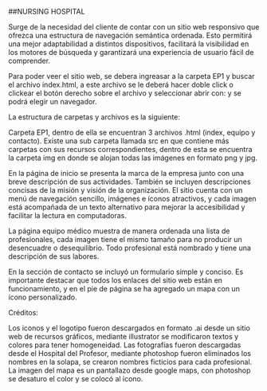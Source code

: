 ##NURSING HOSPITAL

Surge de la necesidad del cliente de contar con un sitio web responsivo que ofrezca una estructura de navegación semántica ordenada. Esto permitirá una mejor adaptabilidad a distintos dispositivos, facilitará la visibilidad en los motores de búsqueda y garantizará una experiencia de usuario fácil de comprender.

Para poder veer el sitio web, se debera ingreasar a la carpeta EP1 y buscar el archivo index.html, a este archivo se le deberá hacer doble click o clickear el botón derecho sobre el archivo y seleccionar abrir con: y se podrá elegir un navegador.

La estructura de carpetas y archivos es la siguiente:

Carpeta EP1, dentro de ella se encuentran 3 archivos .html (index, equipo y contacto). Existe una sub carpeta llamada src en que contiene más carpetas con sus recursos correspondientes, dentro de esta se encuentra la carpeta img en donde se alojan todas las imágenes en formato png y jpg.

En la página de inicio se presenta la marca de la empresa junto con una breve descripción de sus actividades. También se incluyen descripciones concisas de la misión y visión de la organización. El sitio cuenta con un menú de navegación sencillo, imágenes e íconos atractivos, y cada imagen está acompañada de un texto alternativo para mejorar la accesibilidad y facilitar la lectura en computadoras.

La página equipo médico muestra de manera ordenada una lista de profesionales, cada imagen tiene el mismo tamaño para no producir un desencuadre o desequilibrio. Todo profesional está nombrado y tiene una descripción de sus labores.

En la sección de contacto se incluyó un formulario simple y conciso. Es importante destacar que todos los enlaces del sitio web están en funcionamiento, y en el pie de página se ha agregado un mapa con un ícono personalizado.

Créditos:

Los iconos y el logotipo fueron descargados en formato .ai desde un sitio web de recursos gráficos, mediante illustrator se modificaron textos y colores para tener homogeneidad. Las fotografías fueron descargadas desde el Hospital del Profesor, mediante photoshop fueron eliminados los nombres en la solapa, se crearon nombres ficticios para cada profesional. La imagen del mapa es un pantallazo desde google maps, con photoshop se desaturo el color y se colocó al icono.